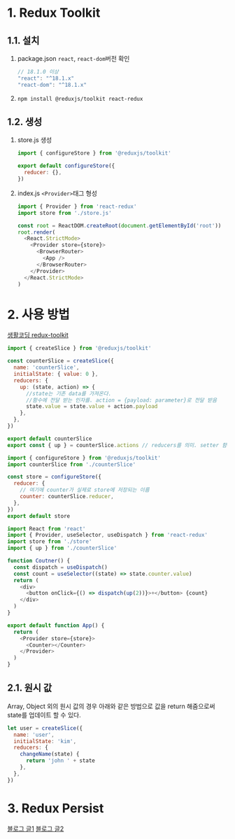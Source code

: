 # 1. Redux Toolkit

## 1.1. 설치

1. package.json `react`, `react-dom`버전 확인
   ```js
   // 18.1.0 이상
   "react": "^18.1.x"
   "react-dom": "^18.1.x"
   ```
2. `npm install @reduxjs/toolkit react-redux`

## 1.2. 생성

1. store.js 생성

   ```js
   import { configureStore } from '@reduxjs/toolkit'

   export default configureStore({
     reducer: {},
   })
   ```

2. index.js `<Provider>`태그 형성

   ```js
   import { Provider } from 'react-redux'
   import store from './store.js'

   const root = ReactDOM.createRoot(document.getElementById('root'))
   root.render(
     <React.StrictMode>
       <Provider store={store}>
         <BrowserRouter>
           <App />
         </BrowserRouter>
       </Provider>
     </React.StrictMode>
   )
   ```

# 2. 사용 방법

[생활코딩 redux-toolkit](https://www.youtube.com/watch?v=9wrHxqI6zuM)

```js
import { createSlice } from '@reduxjs/toolkit'

const counterSlice = createSlice({
  name: 'counterSlice',
  initialState: { value: 0 },
  reducers: {
    up: (state, action) => {
      //state는 기존 data를 가져온다.
      //함수에 전달 받는 인자를. action = {payload: parameter}로 전달 받음
      state.value = state.value + action.payload
    },
  },
})

export default counterSlice
export const { up } = counterSlice.actions // reducers를 의미. setter 함수를 외부로 송출
```

```js
import { configureStore } from '@reduxjs/toolkit'
import counterSlice from './counterSlice'

const store = configureStore({
  reducer: {
    // 여기에 counter가 실제로 store에 저장되는 이름
    counter: counterSlice.reducer,
  },
})
export default store
```

```js
import React from 'react'
import { Provider, useSelector, useDispatch } from 'react-redux'
import store from './store'
import { up } from './counterSlice'

function Coutner() {
  const dispatch = useDispatch()
  const count = useSelector((state) => state.counter.value)
  return (
    <div>
      <button onClick={() => dispatch(up(2))}>+</button> {count}
    </div>
  )
}

export default function App() {
  return (
    <Provider store={store}>
      <Counter></Counter>
    </Provider>
  )
}
```

## 2.1. 원시 값

Array, Object 외의 원시 값의 경우 아래와 같은 방법으로 값을 return 해줌으로써 state를 업데이트 할 수 있다.

```js
let user = createSlice({
  name: 'user',
  initialState: 'kim',
  reducers: {
    changeName(state) {
      return 'john ' + state
    },
  },
})
```

# 3. Redux Persist

[블로그 글1](https://choyeon-dev.tistory.com/14)
[블로그 글2](https://edvins.io/how-to-use-redux-persist-with-redux-toolkit)
